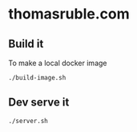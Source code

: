 # thomasruble.com

## Build it

To make a local docker image

`./build-image.sh`

## Dev serve it

`./server.sh`
